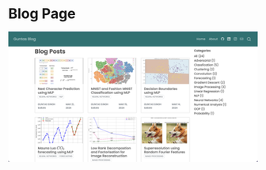 # **Blog Page**
[![](https://github.com/guntas-13/Blog/blob/master/FrontPage.png)](https://guntas-13.github.io/Blog/)
